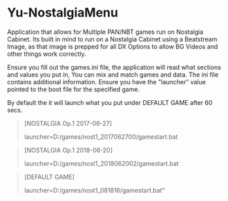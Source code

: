 # Yu-NostalgiaMenu
Application that allows for Multiple PAN/NBT games run on Nostalgia Cabinet.
Its built in mind to run on a Nostalgia Cabinet using a Beatstream Image, as that image is prepped for all DX Options to allow BG Videos and other things work correctly. 

Ensure you fill out the games.ini file, the application will read what sections and values you put in, You can mix and match games and data. The ini file contains additional information. Ensure you have the "launcher" value pointed to the boot file for the specified game.

By default the it will launch what you put under DEFAULT GAME after 60 secs.

> [NOSTALGIA Op.1 2017-06-27]
> 
> launcher=D:/games/nost1_2017062700/gamestart.bat
    
    
> [NOSTALGIA Op.1 2018-06-20]
> 
> launcher=D:/games/nost1_2018062002/gamestart.bat
    
    
> [DEFAULT GAME]
> 
> launcher=D:/games/nost1_081816/gamestart.bat"

